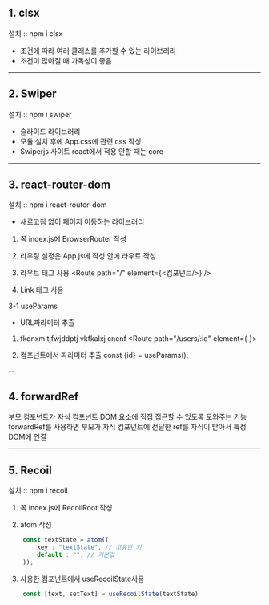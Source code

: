 ## 1. clsx

설치 :: npm i clsx

- 조건에 따라 여러 클래스를 추가할 수 있는 라이브러리
- 조건이 많아질 때 가독성이 좋음

---

## 2. Swiper

설치 :: npm i swiper

- 슬라이드 라이브러리
- 모듈 설치 후에 App.css에 관련 css 작성
- Swiperjs 사이트
  react에서 적용 안할 때는 core


---

## 3. react-router-dom

설치 :: npm i react-router-dom

- 새로고침 없이 페이지 이동하는 라이브러리

1. 꼭 index.js에 BrowserRouter 작성
<BrowserRouter>

2. 라우팅 설정은 App.js에 작성
<Routes>안에 라우트 작성

3. 라우트 태그 사용
<Route path="/" element={<컴포넌트/>} />

4. Link 태그 사용
<Link to="/></Link>

---

## 3-1 useParams

- URL파라미터 추출

1. fkdnxm tjfwjddptj vkfkalxj cncnf
<Route path="/users/:id" element={<UserDetail/> }>

2. 컴포넌트에서 파라미터 추출
const {id} = useParams();

--

## 4. forwardRef

부모 컴포넌트가 자식 컴포넌트 DOM 요소에 직접 접근할 수 있도록 도와주는 기능
forwardRef를 사용하면 부모가 자식 컴포넌트에 전달한 ref를 자식이 받아서 특정 DOM에 연결

---

## 5. Recoil

설치 :: npm i recoil

1. 꼭 index.js에 RecoilRoot 작성

2. atom 작성
```jsx
    const textState = atom((
        key : "textState", // 고유한 키
        default : "", // 기본값
    ));
```

3. 사용한 컴포넌트에서 useRecoilState사용
```jsx
    const [text, setText] = useRecoilState(textState)
```

